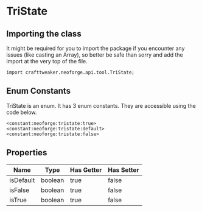 # TriState

## Importing the class

It might be required for you to import the package if you encounter any issues (like casting an Array), so better be safe than sorry and add the import at the very top of the file.
```zenscript
import crafttweaker.neoforge.api.tool.TriState;
```


## Enum Constants

TriState is an enum. It has 3 enum constants. They are accessible using the code below.

```zenscript
<constant:neoforge:tristate:true>
<constant:neoforge:tristate:default>
<constant:neoforge:tristate:false>
```
## Properties

|   Name    |  Type   | Has Getter | Has Setter |
|-----------|---------|------------|------------|
| isDefault | boolean | true       | false      |
| isFalse   | boolean | true       | false      |
| isTrue    | boolean | true       | false      |

